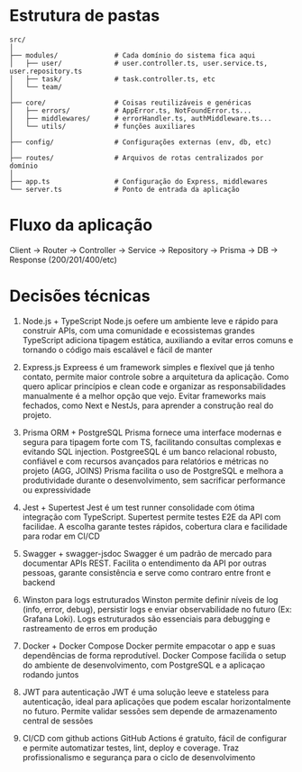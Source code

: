 # Estrutura de pastas

```
src/
│
├── modules/              # Cada domínio do sistema fica aqui
│   ├── user/             # user.controller.ts, user.service.ts, user.repository.ts
│   ├── task/             # task.controller.ts, etc
│   └── team/
│
├── core/                 # Coisas reutilizáveis e genéricas
│   ├── errors/           # AppError.ts, NotFoundError.ts...
│   ├── middlewares/      # errorHandler.ts, authMiddleware.ts...
│   └── utils/            # funções auxiliares
│
├── config/               # Configurações externas (env, db, etc)
│
├── routes/               # Arquivos de rotas centralizados por domínio
│
├── app.ts                # Configuração do Express, middlewares
└── server.ts             # Ponto de entrada da aplicação
```

# Fluxo da aplicação

Client → Router → Controller → Service → Repository → Prisma → DB -> Response (200/201/400/etc)

# Decisões técnicas
1. Node.js + TypeScript
Node.js oefere um ambiente leve e rápido para construir APIs, com uma comunidade e ecossistemas grandes
TypeScript adiciona tipagem estática, auxiliando a evitar erros comuns e tornando o código mais escalável e fácil de manter

2. Express.js
Expreess é um framework simples e flexível que já tenho contato, permite maior controle sobre a arquitetura da aplicação. Como quero aplicar princípios e clean code e organizar as responsabilidades manualmente é a melhor opção que vejo. 
Evitar frameworks mais fechados, como Next e NestJs, para aprender a construção real do projeto.

3. Prisma ORM + PostgreSQL
Prisma fornece uma interface modernas e segura para tipagem forte com TS, facilitando consultas complexas e evitando SQL injection. PostgreeSQL é um banco relacional robusto, confiável e com recursos avançados para relatórios e métricas no projeto (AGG, JOINS)
Prisma facilita o uso de PostgreSQL e melhora a produtividade durante o desenvolvimento, sem sacrificar performance ou expressividade

4. Jest + Supertest
Jest é um test runner consolidade com ótima integração com TypeScript. Supertest permite testes E2E da API com facilidae. A escolha garante testes rápidos, cobertura clara e facilidade para rodar em CI/CD

5. Swagger + swagger-jsdoc
Swagger é um padrão de mercado para documentar APIs REST. Facilita o entendimento da API por outras pessoas, garante consistência e serve como contraro entre front e backend

6. Winston para logs estruturados
Winston permite definir níveis de log (info, error, debug), persistir logs e enviar observabilidade no futuro (Ex: Grafana Loki). Logs estruturados são essenciais para debugging e rastreamento de erros em produção

7. Docker + Docker Compose
Docker permite empacotar o app e suas dependências de forma reprodutível. Docker Compose facilida o setup do ambiente de desenvolvimento, com PostgreSQL e a aplicaçao rodando juntos

8. JWT para autenticação
JWT é uma solução leeve e stateless para autenticação, ideal para aplicações que podem escalar horizontalmente no futuro. Permite validar sessões sem depende de armazenamento central de sessões

9. CI/CD com github actions
GitHub Actions é gratuíto, fácil de configurar e permite automatizar testes, lint, deploy e coverage. Traz profissionalismo e segurança para o ciclo de desenvolvimento